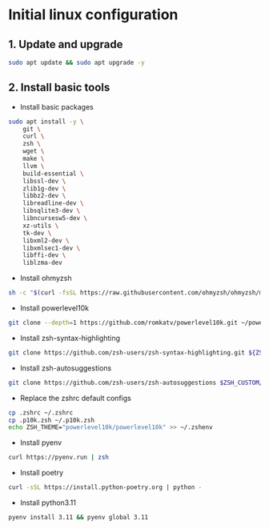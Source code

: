 # Initial linux configuration


## 1. Update and upgrade
```bash
sudo apt update && sudo apt upgrade -y
```

## 2. Install basic tools

- Install basic packages

```bash
sudo apt install -y \
    git \
    curl \
    zsh \
    wget \
    make \
    llvm \
    build-essential \
    libssl-dev \
    zlib1g-dev \
    libbz2-dev \
    libreadline-dev \
    libsqlite3-dev \
    libncursesw5-dev \
    xz-utils \
    tk-dev \
    libxml2-dev \
    libxmlsec1-dev \
    libffi-dev \
    liblzma-dev
```

- Install ohmyzsh

```bash
sh -c "$(curl -fsSL https://raw.githubusercontent.com/ohmyzsh/ohmyzsh/master/tools/install.sh)"
```

- Install powerlevel10k

```bash
git clone --depth=1 https://github.com/romkatv/powerlevel10k.git ~/powerlevel10k
```

- Install zsh-syntax-highlighting

```bash
git clone https://github.com/zsh-users/zsh-syntax-highlighting.git ${ZSH_CUSTOM:-~/.oh-my-zsh/custom}/plugins/zsh-syntax-highlighting 
```

- Install zsh-autosuggestions

```bash
git clone https://github.com/zsh-users/zsh-autosuggestions $ZSH_CUSTOM/plugins/zsh-autosuggestions
```


- Replace the zshrc default configs

```bash
cp .zshrc ~/.zshrc
cp .p10k.zsh ~/.p10k.zsh
echo ZSH_THEME="powerlevel10k/powerlevel10k" >> ~/.zshenv
```

- Install pyenv

```bash
curl https://pyenv.run | zsh
```

- Install poetry

```bash
curl -sSL https://install.python-poetry.org | python -
```

- Install python3.11

```bash
pyenv install 3.11 && pyenv global 3.11
```